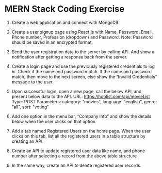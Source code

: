 # MERN Stack Coding Exercise

1. Create a web application and connect with MongoDB.

2. Create a user signup page using React.js with Name, Password, Email, Phone
number, Profession (dropdown) and Password. Note: Password should be
saved in an encrypted format.

3. Send the user registration data to the server by calling API. And show a
notification after getting a response back from the server.

4. Create a login page and use the previously registered credentials to log in.
Check if the name and password match. If the name and password match, then
move to the next screen, else show the “Invalid Credentials” message to the
user.

5. Upon successful login, open a new page, call the below API, and present below
data to the API.
URL: https://hoblist.com/api/movieList
Type: POST
Parameters: category: "movies", language: "english", genre: "all", sort: "voting"

6. Add one option in the menu bar, “Company Info” and show the details below
when the user clicks on that option.

7. Add a tab named Registered Users on the home page. When the user clicks on
this tab, list all the registered users in a table structure by creating an API.

8. Create an API to update registered user data like name, and phone number after
selecting a record from the above table structure

9. In the same way, create an API to delete registered user records.
